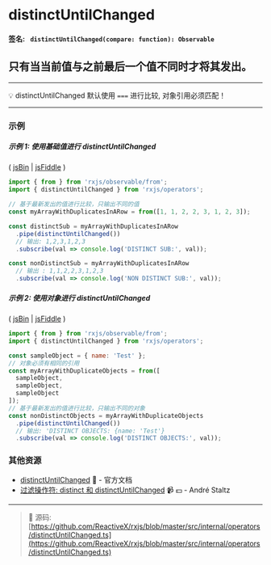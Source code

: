 # distinctUntilChanged

#### 签名: ` distinctUntilChanged(compare: function): Observable`

## 只有当当前值与之前最后一个值不同时才将其发出。

---

:bulb: distinctUntilChanged 默认使用 `===` 进行比较, 对象引用必须匹配！

---

### 示例

##### 示例 1: 使用基础值进行 distinctUntilChanged

( [jsBin](http://jsbin.com/qoyoxeheva/1/edit?js,console) |
[jsFiddle](https://jsfiddle.net/btroncone/xc2vzct7/) )

```js
import { from } from 'rxjs/observable/from';
import { distinctUntilChanged } from 'rxjs/operators';

// 基于最新发出的值进行比较，只输出不同的值
const myArrayWithDuplicatesInARow = from([1, 1, 2, 2, 3, 1, 2, 3]);

const distinctSub = myArrayWithDuplicatesInARow
  .pipe(distinctUntilChanged())
  // 输出: 1,2,3,1,2,3
  .subscribe(val => console.log('DISTINCT SUB:', val));

const nonDistinctSub = myArrayWithDuplicatesInARow
  // 输出 : 1,1,2,2,3,1,2,3
  .subscribe(val => console.log('NON DISTINCT SUB:', val));
```

##### 示例 2: 使用对象进行 distinctUntilChanged

( [jsBin](http://jsbin.com/mexocipave/1/edit?js,console) |
[jsFiddle](https://jsfiddle.net/btroncone/t4ava5b4/) )

```js
import { from } from 'rxjs/observable/from';
import { distinctUntilChanged } from 'rxjs/operators';

const sampleObject = { name: 'Test' };
// 对象必须有相同的引用
const myArrayWithDuplicateObjects = from([
  sampleObject,
  sampleObject,
  sampleObject
]);
// 基于最新发出的值进行比较，只输出不同的对象
const nonDistinctObjects = myArrayWithDuplicateObjects
  .pipe(distinctUntilChanged())
  // 输出: 'DISTINCT OBJECTS: {name: 'Test'}
  .subscribe(val => console.log('DISTINCT OBJECTS:', val));
```

### 其他资源

* [distinctUntilChanged](http://cn.rx.js.org/class/es6/Observable.js~Observable.html#instance-method-distinctUntilChanged) :newspaper: - 官方文档
* [过滤操作符: distinct 和 distinctUntilChanged](https://egghead.io/lessons/rxjs-filtering-operators-distinct-and-distinctuntilchanged?course=rxjs-beyond-the-basics-operators-in-depth) :video_camera: :dollar: - André Staltz

---
> :file_folder: 源码:  [https://github.com/ReactiveX/rxjs/blob/master/src/internal/operators/distinctUntilChanged.ts](https://github.com/ReactiveX/rxjs/blob/master/src/internal/operators/distinctUntilChanged.ts)
